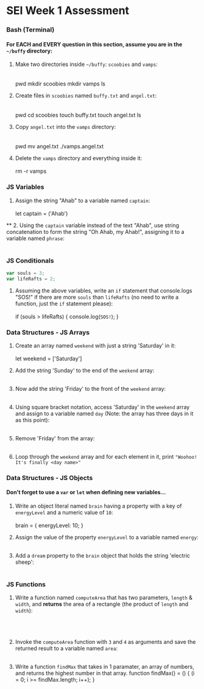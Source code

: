 # SEI Week 1 Assessment

### Bash (Terminal)

#### For EACH and EVERY question in this section, assume you are in the `~/buffy` directory:

1. Make two directories inside `~/buffy`: `scoobies` and `vamps`:
<br><br><br>
pwd
mkdir scoobies
mkdir vamps
ls


2. Create files in `scoobies` named `buffy.txt` and `angel.txt`:
<br><br><br>
pwd
cd scoobies
touch buffy.txt
touch angel.txt
ls


3. Copy `angel.txt` into the `vamps` directory:
<br><br><br>
pwd
mv angel.txt ./vamps.angel.txt

4. Delete the `vamps` directory and everything inside it:
<br><br>
rm -r vamps

### JS Variables

1. Assign the string "Ahab" to a variable named `captain`:
<br><br>
let captain = ('Ahab')

** 2. Using the `captain` variable instead of the text "Ahab", use string concatenation to form the string "Oh Ahab, my Ahab!", assigning it to a variable named `phrase`:
<br><br>



### JS Conditionals
```js
var souls = 3;
var lifeRafts = 2;
```

1. Assuming the above variables, write an `if` statement that console.logs "SOS!" if there are more `souls` than `lifeRafts` (no need to write a function, just the `if` statement please):
<br><br>
if (souls > lifeRafts) {
    console.log(`SOS!`);
}

### Data Structures - JS Arrays

1. Create an array named `weekend` with just a string 'Saturday' in it:
<br><br>
let weekend = ['Saturday']

2. Add the string 'Sunday' to the end of the `weekend` array:
<br><br>



3. Now add the string 'Friday' to the front of the `weekend` array:
<br><br>

4. Using square bracket notation, access 'Saturday' in the `weekend` array and assign to a variable named `day` (Note: the array has three days in it as this point):
<br><br>

5. Remove 'Friday' from the array:
<br><br>

6. Loop through the `weekend` array and for each element in it, print `"Woohoo! It's finally <day name>"`

### Data Structures - JS Objects

#### Don't forget to use a `var` or `let` when defining new variables...

1. Write an object literal named `brain` having a property with a key of `energyLevel` and a numeric value of `10`:
<br><br>
brain = {
    energyLevel: 10;
}

2. Assign the value of the property `energyLevel` to a variable named `energy`:
<br><br>


3. Add a `dream` property to the `brain` object that holds the string  'electric sheep':
<br><br>

### JS Functions

1. Write a function named `computeArea` that has two parameters, `length` & `width`, and **returns** the area of a rectangle (the product of `length` and `width`):
<br><br><br><br>

2. Invoke the `computeArea` function with `3` and `4` as arguments and save the returned result to a variable named `area`:<br><br>

3. Write a function `findMax` that takes in 1 paramater, an array of numbers, and returns the highest number in that array.
function findMax() = () {
    (i = 0; i >= findMax.length; i++);
}
